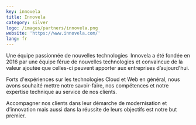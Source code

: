 ```yaml
---
key: innovela
title: Innovela
category: silver
logo: /images/partners/innovela.png
website: 'https://www.innovela.com/'
lang: fr
---
```

Une équipe passionnée de nouvelles technologies
​
Innovela a été fondée en 2016 par une équipe férue de nouvelles technologies et convaincue de la valeur ajoutée que celles-ci peuvent apporter aux entreprises d’aujourd'hui.
 
Forts d'expériences sur les technologies Cloud et Web en général, nous avons souhaité mettre notre savoir-faire, nos compétences et notre expertise technique au service de nos clients.

Accompagner nos clients dans leur démarche de modernisation et d’innovation mais aussi dans la réussite de leurs objectifs est notre but premier. 
